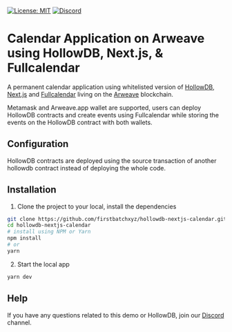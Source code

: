 [![License: MIT](https://img.shields.io/badge/license-MIT-yellow.svg)](https://opensource.org/licenses/MIT)
[![Discord](https://dcbadge.vercel.app/api/server/2wuU9ym6fq?style=flat)](https://discord.gg/2wuU9ym6fq)

# Calendar Application on Arweave using HollowDB, Next.js, & Fullcalendar

A permanent calendar application using whitelisted version of [HollowDB](https://github.com/firstbatchxyz/HollowDB), [Next.js](https://nextjs.org/) and [Fullcalendar](https://fullcalendar.io/) living on the [Arweave](https://www.arweave.org/) blockchain.

Metamask and Arweave.app wallet are supported, users can deploy HollowDB contracts and create events using Fullcalendar while storing the events on the HollowDB contract with both wallets.

## Configuration

HollowDB contracts are deployed using the source transaction of another hollowdb contract instead of deploying the whole code.

## Installation

1. Clone the project to your local, install the dependencies

```bash
git clone https://github.com/firstbatchxyz/hollowdb-nextjs-calendar.git
cd hollowdb-nextjs-calendar
# install using NPM or Yarn
npm install
# or
yarn
```

2. Start the local app

```bash
yarn dev
```

## Help

If you have any questions related to this demo or HollowDB, join our [Discord](https://discord.gg/2wuU9ym6fq) channel.
